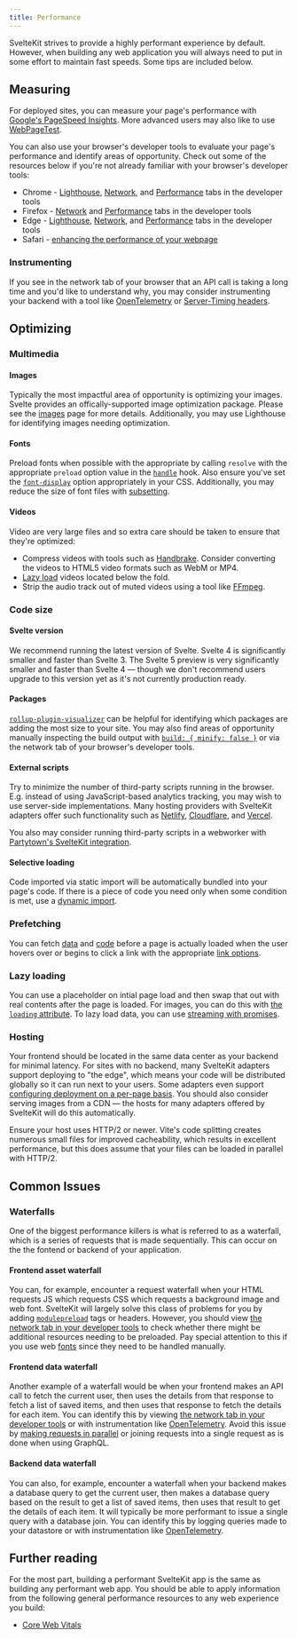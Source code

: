 ```yaml
---
title: Performance
---
```


SvelteKit strives to provide a highly performant experience by default. However, when building any web application you will always need to put in some effort to maintain fast speeds. Some tips are included below.

## Measuring

For deployed sites, you can measure your page's performance with [Google's PageSpeed Insights](https://pagespeed.web.dev/). More advanced users may also like to use [WebPageTest](https://www.webpagetest.org/).

You can also use your browser's developer tools to evaluate your page's performance and identify areas of opportunity. Check out some of the resources below if you're not already familiar with your browser's developer tools:

* Chrome - [Lighthouse](https://developer.chrome.com/docs/lighthouse/overview#devtools), [Network](https://developer.chrome.com/docs/devtools/network), and [Performance](https://developer.chrome.com/docs/devtools/performance) tabs in the developer tools
* Firefox - [Network](https://firefox-source-docs.mozilla.org/devtools-user/network_monitor/) and [Performance](https://hacks.mozilla.org/2022/03/performance-tool-in-firefox-devtools-reloaded/) tabs in the developer tools
* Edge - [Lighthouse](https://learn.microsoft.com/en-us/microsoft-edge/devtools-guide-chromium/lighthouse/lighthouse-tool), [Network](https://learn.microsoft.com/en-us/microsoft-edge/devtools-guide-chromium/network/), and [Performance](https://learn.microsoft.com/en-us/microsoft-edge/devtools-guide-chromium/evaluate-performance/) tabs in the developer tools
* Safari - [enhancing the performance of your webpage](https://developer.apple.com/library/archive/documentation/NetworkingInternetWeb/Conceptual/Web_Inspector_Tutorial/EnhancingyourWebpagesPerformance/EnhancingyourWebpagesPerformance.html)

### Instrumenting

If you see in the network tab of your browser that an API call is taking a long time and you'd like to understand why, you may consider instrumenting your backend with a tool like [OpenTelemetry](https://opentelemetry.io/) or [Server-Timing headers](https://developer.mozilla.org/en-US/docs/Web/HTTP/Headers/Server-Timing).

## Optimizing

### Multimedia

#### Images

Typically the most impactful area of opportunity is optimizing your images. Svelte provides an offically-supported image optimization package. Please see the [images](images) page for more details. Additionally, you may use Lighthouse for identifying images needing optimization.

#### Fonts

Preload fonts when possible with the appropriate by calling `resolve` with the appropriate `preload` option value in the [`handle`](hooks#server-hooks-handle) hook. Also ensure you've set the [`font-display`](https://developer.mozilla.org/en-US/docs/Web/CSS/@font-face/font-display) option appropriately in your CSS. Additionally, you may reduce the size of font files with [subsetting](https://fonts.google.com/knowledge/glossary/subsetting).

#### Videos

Video are very large files and so extra care should be taken to ensure that they're optimized:

- Compress videos with tools such as [Handbrake](https://handbrake.fr/). Consider converting the videos to HTML5 video formats such as WebM or MP4.
- [Lazy load](https://developer.mozilla.org/en-US/docs/Web/Performance/Lazy_loading) videos located below the fold.
- Strip the audio track out of muted videos using a tool like [FFmpeg](https://ffmpeg.org/).

### Code size

#### Svelte version

We recommend running the latest version of Svelte. Svelte 4 is significantly smaller and faster than Svelte 3. The Svelte 5 preview is very significantly smaller and faster than Svelte 4 — though we don't recommend users upgrade to this version yet as it's not currently production ready.

#### Packages

[`rollup-plugin-visualizer`](https://www.npmjs.com/package/rollup-plugin-visualizer) can be helpful for identifying which packages are adding the most size to your site. You may also find areas of opportunity manually inspecting the build output with [`build: { minify: false }`](https://vitejs.dev/config/build-options.html#build-minify) or via the network tab of your browser's developer tools.

#### External scripts

Try to minimize the number of third-party scripts running in the browser. E.g. instead of using JavaScript-based analytics tracking, you may wish to use server-side implementations. Many hosting providers with SvelteKit adapters offer such functionality such as [Netlify](https://docs.netlify.com/monitor-sites/site-analytics/), [Cloudflare](https://www.cloudflare.com/web-analytics/), and [Vercel](https://vercel.com/docs/analytics).

You also may consider running third-party scripts in a webworker with [Partytown's SvelteKit integration](https://partytown.builder.io/sveltekit).

#### Selective loading

Code imported via static import will be automatically bundled into your page's code. If there is a piece of code you need only when some condition is met, use a [dynamic import](https://vitejs.dev/guide/features#dynamic-import).

### Prefetching

You can fetch [data](link-options#data-sveltekit-preload-data) and [code](link-options#data-sveltekit-preload-code) before a page is actually loaded when the user hovers over or begins to click a link with the appropriate [link options](link-options).

### Lazy loading

You can use a placeholder on intial page load and then swap that out with real contents after the page is loaded. For images, you can do this with [the `loading` attribute](https://developer.mozilla.org/en-US/docs/Web/Performance/Lazy_loading). To lazy load data, you can use [streaming with promises](load#streaming-with-promises).

### Hosting

Your frontend should be located in the same data center as your backend for minimal latency. For sites with no backend, many SvelteKit adapters support deploying to "the edge", which means your code will be distributed globally so it can run next to your users. Some adapters even support [configuring deployment on a per-page basis](https://kit.svelte.dev/docs/page-options#config). You should also consider serving images from a CDN — the hosts for many adapters offered by SvelteKit will do this automatically.

Ensure your host uses HTTP/2 or newer. Vite's code splitting creates numerous small files for improved cacheability, which results in excellent performance, but this does assume that your files can be loaded in parallel with HTTP/2.

## Common Issues

### Waterfalls

One of the biggest performance killers is what is referred to as a waterfall, which is a series of requests that is made sequentially. This can occur on the the fontend or backend of your application.

#### Frontend asset waterfall

You can, for example, encounter a request waterfall when your HTML requests JS which requests CSS which requests a background image and web font. SvelteKit will largely solve this class of problems for you by adding [`modulepreload`](https://developer.mozilla.org/en-US/docs/Web/HTML/Attributes/rel/modulepreload) tags or headers. However, you should view [the network tab in your developer tools](#measuring) to check whether there might be additional resources needing to be preloaded. Pay special attention to this if you use web [fonts](#fonts) since they need to be handled manually.

#### Frontend data waterfall

Another example of a waterfall would be when your frontend makes an API call to fetch the current user, then uses the details from that response to fetch a list of saved items, and then uses that response to fetch the details for each item. You can identify this by viewing [the network tab in your developer tools](#measuring) or with instrumentation like [OpenTelemetry](https://opentelemetry.io/). Avoid this issue by [making requests in parallel](load#parallel-loading) or joining requests into a single request as is done when using GraphQL.

#### Backend data waterfall

You can also, for example, encounter a waterfall when your backend makes a database query to get the current user, then makes a database query based on the result to get a list of saved items, then uses that result to get the details of each item. It will typically be more performant to issue a single query with a database join. You can identify this by logging queries made to your datastore or with instrumentation like [OpenTelemetry](https://opentelemetry.io/).

## Further reading

For the most part, building a performant SvelteKit app is the same as building any performant web app. You should be able to apply information from the following general performance resources to any web experience you build:

- [Core Web Vitals](https://web.dev/explore/learn-core-web-vitals)
